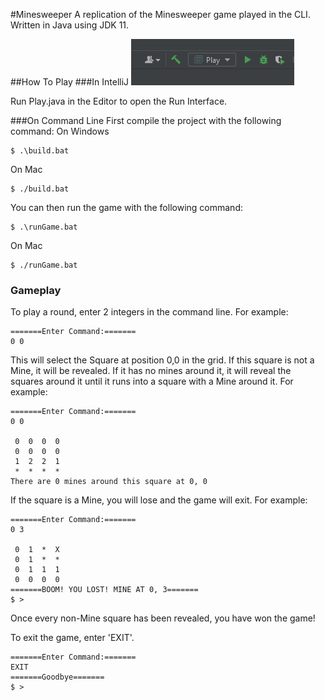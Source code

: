 #Minesweeper
A replication of the Minesweeper game played in the CLI. Written in Java using JDK 11. 

##How To Play
###In IntelliJ
![img.png](img.png)

Run Play.java in the Editor to open the Run Interface. 

###On Command Line
First compile the project with the following command:
On Windows
```console
$ .\build.bat
```

On Mac
```console
$ ./build.bat
```

You can then run the game with the following command:

```console
$ .\runGame.bat
```

On Mac
```console
$ ./runGame.bat
```

### Gameplay
To play a round, enter 2 integers in the command line. For example:

```console
=======Enter Command:=======
0 0
```
This will select the Square at position 0,0 in the grid.
If this square is not a Mine, it will be revealed. If it has no mines around it, it will reveal the squares around it until
it runs into a square with a Mine around it. For example:
```console
=======Enter Command:=======
0 0

 0  0  0  0
 0  0  0  0
 1  2  2  1
 *  *  *  *
There are 0 mines around this square at 0, 0

```
If the square is a Mine, you will lose and the game will exit. For example:
```console
=======Enter Command:=======
0 3

 0  1  *  X
 0  1  *  *
 0  1  1  1
 0  0  0  0
=======BOOM! YOU LOST! MINE AT 0, 3=======
$ >
```
Once every non-Mine square has been revealed, you have won the game!

To exit the game, enter 'EXIT'.
```console
=======Enter Command:=======
EXIT
=======Goodbye=======
$ >
```